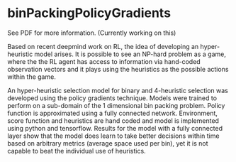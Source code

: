 # binPackingPolicyGradients

See PDF for more information. (Currently working on this)

Based on recent deepmind work on RL, the idea of developing an hyper-heuristic model arises. It is possible to see an NP-hard problem as a game, where the the RL agent has access to information via hand-coded observation vectors and it plays using the heuristics as the possible actions within the game.


An hyper-heuristic selection model for binary and 4-heuristic selection was developed using the policy gradients technique. Models were trained to perform on a sub-domain of the 1 dimensional bin packing problem. Policy function is approximated using a fully connected network. Environment, score function and heuristics are hand coded and model is implemented using python and tensorflow. Results for the model with a fully connected layer show that the model does learn to take better decisions within time based on arbitrary metrics (average space used per bin), yet it is not capable to beat the individual use of heuristics.
